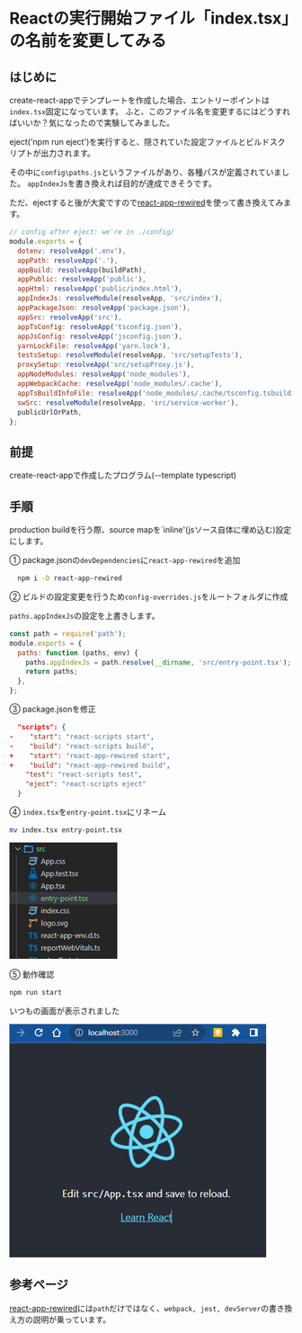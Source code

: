 # Reactの実行開始ファイル「index.tsx」の名前を変更してみる

## はじめに
create-react-appでテンプレートを作成した場合、エントリーポイントは`index.tsx`固定になっています。
ふと、このファイル名を変更するにはどうすればいいか？気になったので実験してみました。

eject('npm run eject')を実行すると、隠されていた設定ファイルとビルドスクリプトが出力されます。

その中に`config\paths.js`というファイルがあり、各種パスが定義されていました。
`appIndexJs`を書き換えれば目的が達成できそうです。

ただ、ejectすると後が大変ですので[react-app-rewired](https://www.npmjs.com/package/react-app-rewired)を使って書き換えてみます。


```js
// config after eject: we're in ./config/
module.exports = {
  dotenv: resolveApp('.env'),
  appPath: resolveApp('.'),
  appBuild: resolveApp(buildPath),
  appPublic: resolveApp('public'),
  appHtml: resolveApp('public/index.html'),
  appIndexJs: resolveModule(resolveApp, 'src/index'),
  appPackageJson: resolveApp('package.json'),
  appSrc: resolveApp('src'),
  appTsConfig: resolveApp('tsconfig.json'),
  appJsConfig: resolveApp('jsconfig.json'),
  yarnLockFile: resolveApp('yarn.lock'),
  testsSetup: resolveModule(resolveApp, 'src/setupTests'),
  proxySetup: resolveApp('src/setupProxy.js'),
  appNodeModules: resolveApp('node_modules'),
  appWebpackCache: resolveApp('node_modules/.cache'),
  appTsBuildInfoFile: resolveApp('node_modules/.cache/tsconfig.tsbuildinfo'),
  swSrc: resolveModule(resolveApp, 'src/service-worker'),
  publicUrlOrPath,
};
```


## 前提

create-react-appで作成したプログラム(--template typescript)

## 手順

production buildを行う際、source mapを`inline'(jsソース自体に埋め込む)設定にします。

① package.jsonの`devDependencies`に`react-app-rewired`を追加

```sh
  npm i -D react-app-rewired
```

② ビルドの設定変更を行うため`config-overrides.js`をルートフォルダに作成

`paths.appIndexJs`の設定を上書きします。

```js
const path = require('path');
module.exports = {
  paths: function (paths, env) {
    paths.appIndexJs = path.resolve(__dirname, 'src/entry-point.tsx');
    return paths;
  },
};
```

③ package.jsonを修正

```json
  "scripts": {
-    "start": "react-scripts start",
-    "build": "react-scripts build",
+    "start": "react-app-rewired start",
+    "build": "react-app-rewired build",
    "test": "react-scripts test",
    "eject": "react-scripts eject"
  }
```

④ `index.tsx`を`entry-point.tsx`にリネーム

```sh
mv index.tsx entry-point.tsx
```

![img10](./img/img10.png)

⑤ 動作確認

```sh
npm run start
```
いつもの画面が表示されました

![img20](./img/img20.png)


## 参考ページ
[react-app-rewired](https://www.npmjs.com/package/react-app-rewired)には`path`だけではなく、`webpack, jest, devServer`の書き換え方の説明が乗っています。

